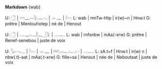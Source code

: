 **Markdown** {wab}

U: 𓃂 | 𓏠𓈖𓍿𓅱𓊵𓏏𓊪 | 𓁹𓈖 | 𓎛𓏌𓏏
L: wab | mnTw-Htp | ir(w)~n | Hnw.t
G: prêtre | Mentouhotep | né de | Henout

U: 𓃂 | 𓂋𓈖𓆑𓋴𓈖𓃀𓅱 | 𓐙𓉻
L: wab | rnfsnbw | mAa(-xrw)
G: prêtre | Renef-senebou | juste de voix

U: 𓅭𓏏𓆑 | 𓎛𓏌𓏏 | 𓁹𓈖 | 𓋞𓈒𓏥𓂝𓂝𓏏 | 𓐙𓉻
L: sA.t=f | Hnw.t | ir(w) n | nbw(.t)-aat | mAa(.t-xrw)
G: fille=sa | Henout | née de | Neboutaat | juste de voix
